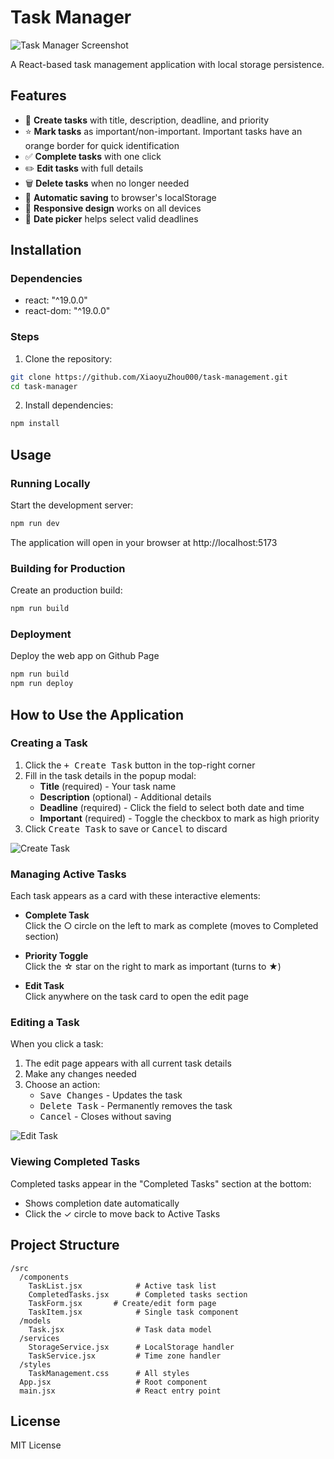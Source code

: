 # Task Manager

![Task Manager Screenshot]()

A React-based task management application with local storage persistence.

## Features

- 🚀 **Create tasks** with title, description, deadline, and priority
- ⭐ **Mark tasks** as important/non-important. Important tasks have an orange border for quick identification
- ✅ **Complete tasks** with one click
- ✏️ **Edit tasks** with full details
- 🗑️ **Delete tasks** when no longer needed
- 💾 **Automatic saving** to browser's localStorage
- 📱 **Responsive design** works on all devices
- 📅 **Date picker** helps select valid deadlines

## Installation

### Dependencies
- react: "^19.0.0"
- react-dom: "^19.0.0"

### Steps
1. Clone the repository:
``` bash
git clone https://github.com/XiaoyuZhou000/task-management.git
cd task-manager
```
2. Install dependencies:
``` bash
npm install
```
## Usage

### Running Locally

Start the development server:
``` bash
npm run dev
```
The application will open in your browser at http://localhost:5173

### Building for Production

Create an production build:
``` bash
npm run build
```

### Deployment

Deploy the web app on Github Page
``` bash
npm run build
npm run deploy
```

## How to Use the Application

### Creating a Task
1. Click the <kbd>+ Create Task</kbd> button in the top-right corner
2. Fill in the task details in the popup modal:
   - **Title** (required) - Your task name
   - **Description** (optional) - Additional details
   - **Deadline** (required) - Click the field to select both date and time
   - **Important** (required) - Toggle the checkbox to mark as high priority
3. Click <kbd>Create Task</kbd> to save or <kbd>Cancel</kbd> to discard

![Create Task]() <!-- Add screenshot if available -->

### Managing Active Tasks
Each task appears as a card with these interactive elements:

- **Complete Task**  
  Click the ○ circle on the left to mark as complete (moves to Completed section)
  
- **Priority Toggle**  
  Click the ☆ star on the right to mark as important (turns to ★)

- **Edit Task**  
  Click anywhere on the task card to open the edit page

### Editing a Task
When you click a task:
1. The edit page appears with all current task details
2. Make any changes needed
3. Choose an action:
   - <kbd>Save Changes</kbd> - Updates the task
   - <kbd>Delete Task</kbd> - Permanently removes the task
   - <kbd>Cancel</kbd> - Closes without saving

![Edit Task]() <!-- Add screenshot if available -->

### Viewing Completed Tasks
Completed tasks appear in the "Completed Tasks" section at the bottom:
- Shows completion date automatically
- Click the ✓ circle to move back to Active Tasks

## Project Structure
```
/src
  /components
    TaskList.jsx            # Active task list
    CompletedTasks.jsx      # Completed tasks section
    TaskForm.jsx       # Create/edit form page
    TaskItem.jsx            # Single task component
  /models
    Task.jsx                # Task data model
  /services
    StorageService.jsx      # LocalStorage handler
    TaskService.jsx         # Time zone handler
  /styles
    TaskManagement.css      # All styles
  App.jsx                   # Root component
  main.jsx                  # React entry point
```

## License
MIT License